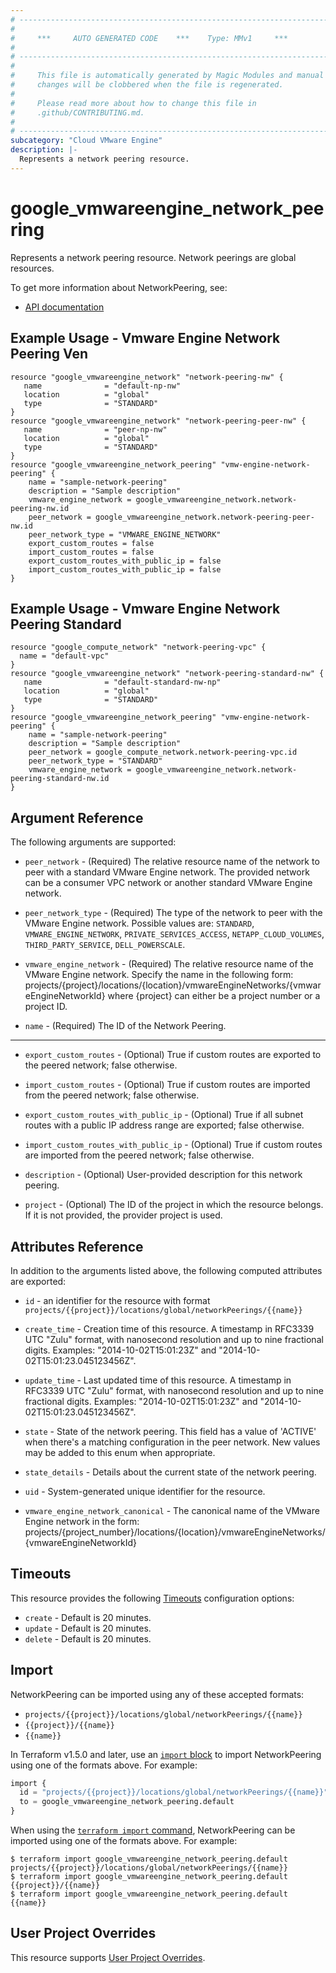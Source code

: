 ```yaml
---
# ----------------------------------------------------------------------------
#
#     ***     AUTO GENERATED CODE    ***    Type: MMv1     ***
#
# ----------------------------------------------------------------------------
#
#     This file is automatically generated by Magic Modules and manual
#     changes will be clobbered when the file is regenerated.
#
#     Please read more about how to change this file in
#     .github/CONTRIBUTING.md.
#
# ----------------------------------------------------------------------------
subcategory: "Cloud VMware Engine"
description: |-
  Represents a network peering resource.
---
```


# google_vmwareengine_network_peering

Represents a network peering resource. Network peerings are global resources.


To get more information about NetworkPeering, see:

* [API documentation](https://cloud.google.com/compute/docs/reference/rest/v1/networks/addPeering)

## Example Usage - Vmware Engine Network Peering Ven


```hcl
resource "google_vmwareengine_network" "network-peering-nw" {
   name              = "default-np-nw"
   location          = "global"
   type              = "STANDARD"
}
resource "google_vmwareengine_network" "network-peering-peer-nw" {
   name              = "peer-np-nw"
   location          = "global"
   type              = "STANDARD"
}
resource "google_vmwareengine_network_peering" "vmw-engine-network-peering" {
    name = "sample-network-peering"
    description = "Sample description"
    vmware_engine_network = google_vmwareengine_network.network-peering-nw.id
    peer_network = google_vmwareengine_network.network-peering-peer-nw.id
    peer_network_type = "VMWARE_ENGINE_NETWORK"
    export_custom_routes = false
    import_custom_routes = false
    export_custom_routes_with_public_ip = false
    import_custom_routes_with_public_ip = false
}
```
## Example Usage - Vmware Engine Network Peering Standard


```hcl
resource "google_compute_network" "network-peering-vpc" {
  name = "default-vpc"
}
resource "google_vmwareengine_network" "network-peering-standard-nw" {
   name              = "default-standard-nw-np"
   location          = "global"
   type              = "STANDARD"
}
resource "google_vmwareengine_network_peering" "vmw-engine-network-peering" {
    name = "sample-network-peering"
    description = "Sample description"
    peer_network = google_compute_network.network-peering-vpc.id
    peer_network_type = "STANDARD"
    vmware_engine_network = google_vmwareengine_network.network-peering-standard-nw.id
}
```

## Argument Reference

The following arguments are supported:


* `peer_network` -
  (Required)
  The relative resource name of the network to peer with a standard VMware Engine network.
  The provided network can be a consumer VPC network or another standard VMware Engine network.

* `peer_network_type` -
  (Required)
  The type of the network to peer with the VMware Engine network.
  Possible values are: `STANDARD`, `VMWARE_ENGINE_NETWORK`, `PRIVATE_SERVICES_ACCESS`, `NETAPP_CLOUD_VOLUMES`, `THIRD_PARTY_SERVICE`, `DELL_POWERSCALE`.

* `vmware_engine_network` -
  (Required)
  The relative resource name of the VMware Engine network. Specify the name in the following form:
  projects/{project}/locations/{location}/vmwareEngineNetworks/{vmwareEngineNetworkId} where {project}
  can either be a project number or a project ID.

* `name` -
  (Required)
  The ID of the Network Peering.


- - -


* `export_custom_routes` -
  (Optional)
  True if custom routes are exported to the peered network; false otherwise.

* `import_custom_routes` -
  (Optional)
  True if custom routes are imported from the peered network; false otherwise.

* `export_custom_routes_with_public_ip` -
  (Optional)
  True if all subnet routes with a public IP address range are exported; false otherwise.

* `import_custom_routes_with_public_ip` -
  (Optional)
  True if custom routes are imported from the peered network; false otherwise.

* `description` -
  (Optional)
  User-provided description for this network peering.

* `project` - (Optional) The ID of the project in which the resource belongs.
    If it is not provided, the provider project is used.



## Attributes Reference

In addition to the arguments listed above, the following computed attributes are exported:

* `id` - an identifier for the resource with format `projects/{{project}}/locations/global/networkPeerings/{{name}}`

* `create_time` -
  Creation time of this resource.
  A timestamp in RFC3339 UTC "Zulu" format, with nanosecond resolution and
  up to nine fractional digits. Examples: "2014-10-02T15:01:23Z" and "2014-10-02T15:01:23.045123456Z".

* `update_time` -
  Last updated time of this resource.
  A timestamp in RFC3339 UTC "Zulu" format, with nanosecond resolution and up to nine
  fractional digits. Examples: "2014-10-02T15:01:23Z" and "2014-10-02T15:01:23.045123456Z".

* `state` -
  State of the network peering.
  This field has a value of 'ACTIVE' when there's a matching configuration in the peer network.
  New values may be added to this enum when appropriate.

* `state_details` -
  Details about the current state of the network peering.

* `uid` -
  System-generated unique identifier for the resource.

* `vmware_engine_network_canonical` -
  The canonical name of the VMware Engine network in the form:
  projects/{project_number}/locations/{location}/vmwareEngineNetworks/{vmwareEngineNetworkId}


## Timeouts

This resource provides the following
[Timeouts](https://developer.hashicorp.com/terraform/plugin/sdkv2/resources/retries-and-customizable-timeouts) configuration options:

- `create` - Default is 20 minutes.
- `update` - Default is 20 minutes.
- `delete` - Default is 20 minutes.

## Import


NetworkPeering can be imported using any of these accepted formats:

* `projects/{{project}}/locations/global/networkPeerings/{{name}}`
* `{{project}}/{{name}}`
* `{{name}}`


In Terraform v1.5.0 and later, use an [`import` block](https://developer.hashicorp.com/terraform/language/import) to import NetworkPeering using one of the formats above. For example:

```tf
import {
  id = "projects/{{project}}/locations/global/networkPeerings/{{name}}"
  to = google_vmwareengine_network_peering.default
}
```

When using the [`terraform import` command](https://developer.hashicorp.com/terraform/cli/commands/import), NetworkPeering can be imported using one of the formats above. For example:

```
$ terraform import google_vmwareengine_network_peering.default projects/{{project}}/locations/global/networkPeerings/{{name}}
$ terraform import google_vmwareengine_network_peering.default {{project}}/{{name}}
$ terraform import google_vmwareengine_network_peering.default {{name}}
```

## User Project Overrides

This resource supports [User Project Overrides](https://registry.terraform.io/providers/hashicorp/google/latest/docs/guides/provider_reference#user_project_override).
